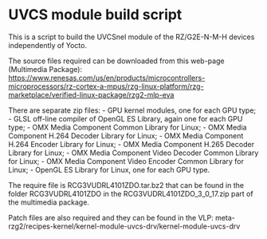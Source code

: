 # UVCS module build script

This is a script to build the UVCSnel module of the RZ/G2E-N-M-H devices independently of Yocto.

The source files required can be downloaded from this web-page (Multimedia Package):
https://www.renesas.com/us/en/products/microcontrollers-microprocessors/rz-cortex-a-mpus/rzg-linux-platform/rzg-marketplace/verified-linux-package/rzg2-mlp-eva

There are separate zip files:
	- GPU kernel modules, one for each GPU type;
	- GLSL off-line compiler of OpenGL ES Library, again one for each GPU type;
	- OMX Media Component Common Library for Linux;
	- OMX Media Component H.264 Decoder Library for Linux;
	- OMX Media Component H.264 Encoder Library for Linux;
	- OMX Media Component H.265 Decoder Library for Linux;
	- OMX Media Component Video Decoder Common Library for Linux;
	- OMX Media Component Video Encoder Common Library for Linux;
	- OpenGL ES Library for Linux, one for each GPU type.

The require file is RCG3VUDRL4101ZDO.tar.bz2 that can be found in the folder RCG3VUDRL4101ZDO in the RCG3VUDRL4101ZDO_3_0_17.zip part of the multimedia package.


Patch files are also required and they can be found in the VLP:
meta-rzg2/recipes-kernel/kernel-module-uvcs-drv/kernel-module-uvcs-drv


